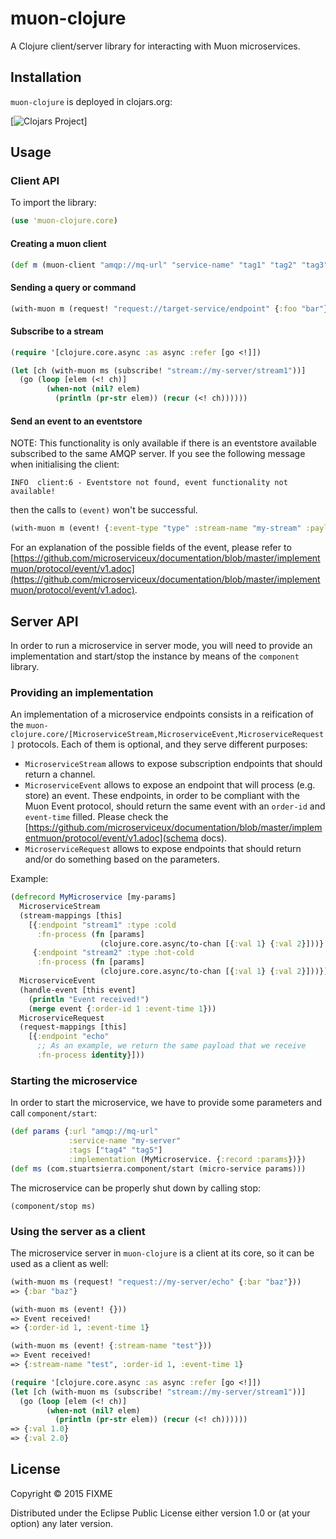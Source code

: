 # muon-clojure

A Clojure client/server library for interacting with Muon microservices.

## Installation

`muon-clojure` is deployed in clojars.org:

[![Clojars Project](https://img.shields.io/clojars/v/io.muoncore/muon-clojure.svg)]

## Usage

### Client API

To import the library:

```clojure
(use 'muon-clojure.core)
```

#### Creating a muon client

```clojure
(def m (muon-client "amqp://mq-url" "service-name" "tag1" "tag2" "tag3"))
```

#### Sending a query or command

```clojure
(with-muon m (request! "request://target-service/endpoint" {:foo "bar"}))
```

#### Subscribe to a stream

```clojure
(require '[clojure.core.async :as async :refer [go <!]])

(let [ch (with-muon ms (subscribe! "stream://my-server/stream1"))]
  (go (loop [elem (<! ch)]
        (when-not (nil? elem)
          (println (pr-str elem)) (recur (<! ch))))))
```

#### Send an event to an eventstore

NOTE: This functionality is only available if there is an eventstore available subscribed to the same AMQP server. If you see the following message when initialising the client:

```
INFO  client:6 - Eventstore not found, event functionality not available!
```

then the calls to `(event)` won't be successful.

```clojure
(with-muon m (event! {:event-type "type" :stream-name "my-stream" :payload {:my :data}}))
```

For an explanation of the possible fields of the event, please refer to [https://github.com/microserviceux/documentation/blob/master/implementmuon/protocol/event/v1.adoc](https://github.com/microserviceux/documentation/blob/master/implementmuon/protocol/event/v1.adoc).

## Server API

In order to run a microservice in server mode, you will need to provide an implementation and start/stop the instance by means of the `component` library.

### Providing an implementation

An implementation of a microservice endpoints consists in a reification of the `muon-clojure.core/[MicroserviceStream,MicroserviceEvent,MicroserviceRequest]` protocols. Each of them is optional, and they serve different purposes:

* `MicroserviceStream` allows to expose subscription endpoints that should return a channel.
* `MicroserviceEvent` allows to expose an endpoint that will process (e.g. store) an event. These endpoints, in order to be compliant with the Muon Event protocol, should return the same event with an `order-id` and `event-time` filled. Please check the [https://github.com/microserviceux/documentation/blob/master/implementmuon/protocol/event/v1.adoc](schema docs).
* `MicroserviceRequest` allows to expose endpoints that should return and/or do something based on the parameters.

Example:

```clojure
(defrecord MyMicroservice [my-params]
  MicroserviceStream
  (stream-mappings [this]
    [{:endpoint "stream1" :type :cold
      :fn-process (fn [params]
                    (clojure.core.async/to-chan [{:val 1} {:val 2}]))}
     {:endpoint "stream2" :type :hot-cold
      :fn-process (fn [params]
                    (clojure.core.async/to-chan [{:val 1} {:val 2}]))}])
  MicroserviceEvent
  (handle-event [this event]
    (println "Event received!")
    (merge event {:order-id 1 :event-time 1}))
  MicroserviceRequest
  (request-mappings [this]
    [{:endpoint "echo"
      ;; As an example, we return the same payload that we receive
      :fn-process identity}]))
```

### Starting the microservice

In order to start the microservice, we have to provide some parameters and call `component/start`:

```clojure
(def params {:url "amqp://mq-url"
             :service-name "my-server"
             :tags ["tag4" "tag5"]
             :implementation (MyMicroservice. {:record :params})})
(def ms (com.stuartsierra.component/start (micro-service params)))
```

The microservice can be properly shut down by calling stop:

```(component/stop ms)```

### Using the server as a client

The microservice server in `muon-clojure` is a client at its core, so it can be used as a client as well:

```clojure
(with-muon ms (request! "request://my-server/echo" {:bar "baz"}))
=> {:bar "baz"}

(with-muon ms (event! {}))
=> Event received!
=> {:order-id 1, :event-time 1}

(with-muon ms (event! {:stream-name "test"}))
=> Event received!
=> {:stream-name "test", :order-id 1, :event-time 1}

(require '[clojure.core.async :as async :refer [go <!]])
(let [ch (with-muon ms (subscribe! "stream://my-server/stream1"))]
  (go (loop [elem (<! ch)]
        (when-not (nil? elem)
          (println (pr-str elem)) (recur (<! ch))))))
=> {:val 1.0}
=> {:val 2.0}
```

## License

Copyright © 2015 FIXME

Distributed under the Eclipse Public License either version 1.0 or (at
your option) any later version.
